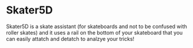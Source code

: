 # Skater5D
Skater5D is a skate assistant (for skateboards and not to be confused with roller skates) and it uses a rail on the bottom of your skateboard that you can easily attatch and detatch to analzye your tricks!
